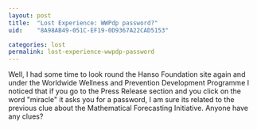```yaml
---
layout: post
title:  "Lost Experience: WWPdp password?"
uid:	"8A98AB49-051C-EF19-0D9367A22CAD5153"

categories: lost
permalink: lost-experience-wwpdp-password
---
```

Well, I had some time to look round the Hanso Foundation site again and under the Worldwide Wellness and Prevention Development Programme I noticed that if you go to the Press Release section and you click on the word "miracle" it asks you for a password, I am sure its related to the previous clue about the Mathematical Forecasting Initiative. Anyone have any clues?